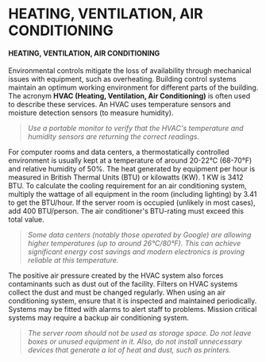 # HEATING, VENTILATION, AIR CONDITIONING

#### HEATING, VENTILATION, AIR CONDITIONING

Environmental controls mitigate the loss of availability through mechanical issues with equipment, such as overheating. Building control systems maintain an optimum working environment for different parts of the building. The acronym **HVAC (Heating, Ventilation, Air Conditioning)** is often used to describe these services. An HVAC uses temperature sensors and moisture detection sensors (to measure humidity).

> _Use a portable monitor to verify that the HVAC's temperature and humidity sensors are returning the correct readings._

For computer rooms and data centers, a thermostatically controlled environment is usually kept at a temperature of around 20-22°C (68-70°F) and relative humidity of 50%. The heat generated by equipment per hour is measured in British Thermal Units (BTU) or kilowatts (KW). 1 KW is 3412 BTU. To calculate the cooling requirement for an air conditioning system, multiply the wattage of all equipment in the room (including lighting) by 3.41 to get the BTU/hour. If the server room is occupied (unlikely in most cases), add 400 BTU/person. The air conditioner's BTU-rating must exceed this total value.

> _Some data centers (notably those operated by Google) are allowing higher temperatures (up to around 26°C/80°F). This can achieve significant energy cost savings and modern electronics is proving reliable at this temperature._

The positive air pressure created by the HVAC system also forces contaminants such as dust out of the facility. Filters on HVAC systems collect the dust and must be changed regularly. When using an air conditioning system, ensure that it is inspected and maintained periodically. Systems may be fitted with alarms to alert staff to problems. Mission critical systems may require a backup air conditioning system.

> _The server room should not be used as storage space. Do not leave boxes or unused equipment in it. Also, do not install unnecessary devices that generate a lot of heat and dust, such as printers._